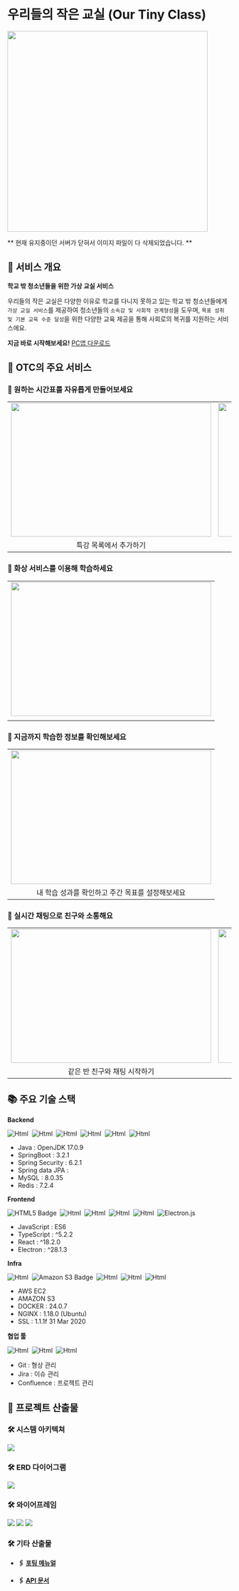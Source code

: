 # 우리들의 작은 교실 (Our Tiny Class)

<img src="https://static-image-buckets.s3.ap-northeast-2.amazonaws.com/otc_logo_no_background.png" width="450">

** 현재 유지중이던 서버가 닫혀서 이미지 파일이 다 삭제되었습니다. ** 

## 🏫 서비스 개요

**학교 밖 청소년들을 위한 가상 교실 서비스**

우리들의 작은 교실은 다양한 이유로 학교를 다니지 못하고 있는 학교 밖 청소년들에게 `가상 교실 서비스`를 제공하여 청소년들의 `소속감 및 사회적 관계형성`을 도우며, `목표 성취 및 기본 교육 수준 달성`을 위한 다양한 교육 제공을 통해 사회로의 복귀를 지원하는 서비스에요.

**지금 바로 시작해보세요!** [PC앱 다운로드](https://static-image-buckets.s3.ap-northeast-2.amazonaws.com/OurTinyClassroom+Setup+0.0.0.exe)

## 🌈 OTC의 주요 서비스

### 🎈 원하는 시간표를 자유롭게 만들어보세요

<table>
    <tr>
        <td align="center">
            <img src="https://static-image-buckets.s3.ap-northeast-2.amazonaws.com/special_lecture.gif" width="450px" height="300px" alt=""/><br/>
        </td>
        <td align="center">
            <img src="https://static-image-buckets.s3.ap-northeast-2.amazonaws.com/free_lecture.gif" width="450px" height="300px"alt=""/><br/>
        </td>
    </tr>
    <tr>
        <td align="center">특강 목록에서 추가하기</td>
        <td align="center">시간표에서 추가하기</td>
    </tr>
</table>

### 🎈 화상 서비스를 이용해 학습하세요

<table>
    <tr>
      <td align="center">
            <img src="https://static-image-buckets.s3.ap-northeast-2.amazonaws.com/VideoChat.gif" width="450px" height="300px" alt=""/><br/>
    </tr>
    <tr>
        <td align="center"></td>
    </tr>
</table>

### 🎈 지금까지 학습한 정보를 확인해보세요

<table>
    <tr>
        <td align="center">
            <img src="https://static-image-buckets.s3.ap-northeast-2.amazonaws.com/mypage.gif" width="450px" height="300px" alt=""/><br/>
        </td>
    </tr>
    <tr>
        <td align="center">내 학습 성과를 확인하고 주간 목표를 설정해보세요</td>
    </tr>
</table>

### 🎈 실시간 채팅으로 친구와 소통해요

<table>
    <tr>
        <td align="center">
            <img src="https://static-image-buckets.s3.ap-northeast-2.amazonaws.com/chat.gif" width="450px" height="300px" alt=""/><br/>
        </td>
         <td align="center">
            <img src="https://static-image-buckets.s3.ap-northeast-2.amazonaws.com/chat_alarm.gif" width="450px" height="300px"alt=""/><br/>
         </td>
    </tr>
    <tr>
        <td align="center">같은 반 친구와 채팅 시작하기</td>
        <td align="center">채팅이 오면 알람 🔔</td>
    </tr>
</table>

## 📚 주요 기술 스택

**Backend**

<img alt="Html" src="https://img.shields.io/badge/java-007396?style=for-the-badge&logo=java&logoColor=white">&nbsp;
<img alt="Html" src="https://img.shields.io/badge/springboot-6DB33F?style=for-the-badge&logo=springboot&logoColor=white">&nbsp;
<img alt="Html" src="https://img.shields.io/badge/springsecurity-6DB33F?style=for-the-badge&logo=springsecurity&logoColor=white">&nbsp;
<img alt="Html" src="https://img.shields.io/badge/JWT-black?style=for-the-badge&logo=JSON%20web%20tokens&logoColor=white">&nbsp;
<img alt="Html" src="https://img.shields.io/badge/mysql-4479A1?style=for-the-badge&logo=mysql&logoColor=white">&nbsp;
<img alt="Html" src="https://img.shields.io/badge/redis-%23DD0031.svg?style=for-the-badge&logo=redis&logoColor=white">&nbsp;

- Java : OpenJDK 17.0.9
- SpringBoot : 3.2.1
- Spring Security : 6.2.1
- Spring data JPA : 
- MySQL : 8.0.35
- Redis : 7.2.4

**Frontend**

![HTML5 Badge](https://img.shields.io/badge/HTML5-E34F26?logo=html5&logoColor=fff&style=for-the-badge)&nbsp;
<img alt="Html" src="https://img.shields.io/badge/CSS3-1572B6?style=for-the-badge&logo=css3&logoColor=white"/>&nbsp;
<img alt="Html" src="https://img.shields.io/badge/JavaScript-F7DF1E?style=for-the-badge&logo=javascript&logoColor=white">&nbsp;
<img alt="Html" src="https://img.shields.io/badge/typescript-3178C6?style=for-the-badge&logo=typescript&logoColor=white">&nbsp;
<img alt="Html" src="https://img.shields.io/badge/React-61DAFB?style=for-the-badge&logo=react&logoColor=black">&nbsp;
![Electron.js](https://img.shields.io/badge/Electron-191970?style=for-the-badge&logo=Electron&logoColor=white)&nbsp;

- JavaScript : ES6
- TypeScript : ^5.2.2
- React : ^18.2.0
- Electron : ^28.1.3

**Infra**

<img alt="Html" src="https://img.shields.io/badge/aws ec2-FF9900?style=for-the-badge&logo=amazonec2&logoColor=white">&nbsp;
![Amazon S3 Badge](https://img.shields.io/badge/Amazon%20S3-569A31?logo=amazons3&logoColor=fff&style=for-the-badge)&nbsp;
<img alt="Html" src="https://img.shields.io/badge/Docker-2496ED?style=for-the-badge&logo=Docker&logoColor=white"/>&nbsp;
<img alt="Html" src="https://img.shields.io/badge/Nginx-009639?style=for-the-badge&logo=nginx&logoColor=white">&nbsp;
<img alt="Html" src="https://img.shields.io/badge/openssl-721412?style=for-the-badge&logo=openssl&logoColor=white">&nbsp;

- AWS EC2
- AMAZON S3
- DOCKER : 24.0.7
- NGINX : 1.18.0 (Ubuntu)
- SSL : 1.1.1f 31 Mar 2020

**협업 툴**

<img alt="Html" src="https://img.shields.io/badge/git-F05032?style=for-the-badge&logo=git&logoColor=white">&nbsp;
<img alt="Html" src="https://img.shields.io/badge/jira-0052CC?style=for-the-badge&logo=jirasoftware&logoColor=white">&nbsp;
<img alt="Html" src="https://img.shields.io/badge/confluence-%23172BF4?style=for-the-badge&logo=confluence&logoColor=white">&nbsp;

- Git : 형상 관리
- Jira : 이슈 관리
- Confluence : 프로젝트 관리

## 📃 프로젝트 산출물

### 🛠 시스템 아키텍쳐

<img src="https://static-image-buckets.s3.ap-northeast-2.amazonaws.com/architecture.png">

### 🛠 ERD 다이어그램

<img src="https://static-image-buckets.s3.ap-northeast-2.amazonaws.com/erd2.png">

### 🛠 와이어프레임

<img src="https://static-image-buckets.s3.ap-northeast-2.amazonaws.com/uizard1.png">
<img src="https://static-image-buckets.s3.ap-northeast-2.amazonaws.com/uizard2.png">
<img src="https://static-image-buckets.s3.ap-northeast-2.amazonaws.com/uizard3.png">

### 🛠 기타 산출물

- **🖇 [포팅 메뉴얼](https://lab.ssafy.com/s10-webmobile1-sub2/S10P12A405/-/blob/master/exec/포팅메뉴얼.md)**

- **🖇 [API 문서](https://i10a405.p.ssafy.io/swagger-ui/index.html)**

